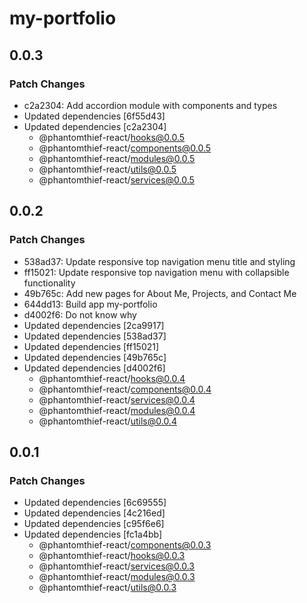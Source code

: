 # my-portfolio

## 0.0.3

### Patch Changes

- c2a2304: Add accordion module with components and types
- Updated dependencies [6f55d43]
- Updated dependencies [c2a2304]
  - @phantomthief-react/hooks@0.0.5
  - @phantomthief-react/components@0.0.5
  - @phantomthief-react/modules@0.0.5
  - @phantomthief-react/utils@0.0.5
  - @phantomthief-react/services@0.0.5

## 0.0.2

### Patch Changes

- 538ad37: Update responsive top navigation menu title and styling
- ff15021: Update responsive top navigation menu with collapsible functionality
- 49b765c: Add new pages for About Me, Projects, and Contact Me
- 644dd13: Build app my-portfolio
- d4002f6: Do not know why
- Updated dependencies [2ca9917]
- Updated dependencies [538ad37]
- Updated dependencies [ff15021]
- Updated dependencies [49b765c]
- Updated dependencies [d4002f6]
  - @phantomthief-react/hooks@0.0.4
  - @phantomthief-react/components@0.0.4
  - @phantomthief-react/services@0.0.4
  - @phantomthief-react/modules@0.0.4
  - @phantomthief-react/utils@0.0.4

## 0.0.1

### Patch Changes

- Updated dependencies [6c69555]
- Updated dependencies [4c216ed]
- Updated dependencies [c95f6e6]
- Updated dependencies [fc1a4bb]
  - @phantomthief-react/components@0.0.3
  - @phantomthief-react/hooks@0.0.3
  - @phantomthief-react/services@0.0.3
  - @phantomthief-react/modules@0.0.3
  - @phantomthief-react/utils@0.0.3
